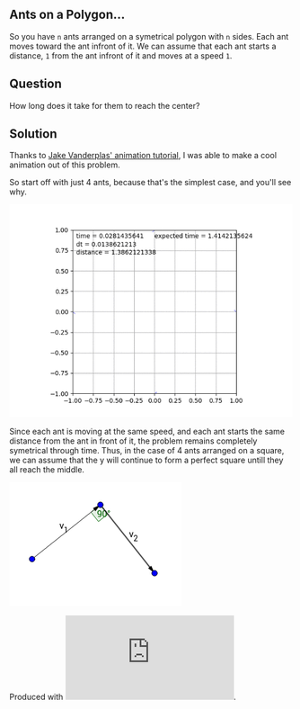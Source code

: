 Ants on a Polygon...
----
So you have `n` ants arranged on a symetrical polygon with `n` sides. Each ant moves toward the ant infront of it. We can assume that each ant starts a distance, `1` from the ant infront of it and moves at a speed `1`.

Question
----
How long does it take for them to reach the center?

Solution
----
Thanks to [Jake Vanderplas' animation tutorial](https://jakevdp.github.io/blog/2012/08/18/matplotlib-animation-tutorial/), I was able to make a cool animation out of this problem.

So start off with just 4 ants, because that's the simplest case, and you'll see why.

![ants on a polygon](/out.gif?raw=true)

Since each ant is moving at the same speed, and each ant starts the same distance from the ant in front of it, the problem remains completely symetrical through time. Thus, in the case of 4 ants arranged on a square, we can assume that the y will continue to form a perfect square untill they all reach the middle.

![just a few ants arranged on a square](/square.png?raw=true)

Produced with ![GeoGebra](https://www.math10.com/en/geometry/geogebra/geogebra.html).
